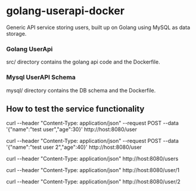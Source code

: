 # golang-userapi-docker
Generic API service storing users, built up on Golang using MySQL as data storage.

### Golang UserApi
src/ directory contains the golang api code and the Dockerfile.

### Mysql UserAPI Schema
mysql/ directory contains the DB schema and the Dockerfile.

## How to test the service functionality
curl --header "Content-Type: application/json" --request POST --data '{"name":"test user","age":30}' http://host:8080/user

curl --header "Content-Type: application/json" --request POST --data '{"name":"test user 2","age":40}' http://host:8080/user

curl --header "Content-Type: application/json" http://host:8080/users

curl --header "Content-Type: application/json" http://host:8080/user/1

curl --header "Content-Type: application/json" http://host:8080/user/2
